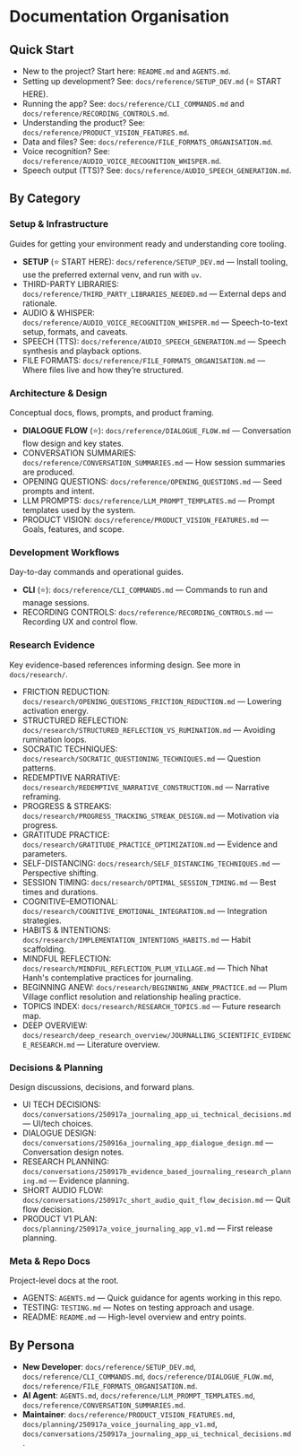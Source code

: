 # Documentation Organisation

## Quick Start

- New to the project? Start here: `README.md` and `AGENTS.md`.
- Setting up development? See: `docs/reference/SETUP_DEV.md` (⭐ START HERE).
- Running the app? See: `docs/reference/CLI_COMMANDS.md` and `docs/reference/RECORDING_CONTROLS.md`.
- Understanding the product? See: `docs/reference/PRODUCT_VISION_FEATURES.md`.
- Data and files? See: `docs/reference/FILE_FORMATS_ORGANISATION.md`.
- Voice recognition? See: `docs/reference/AUDIO_VOICE_RECOGNITION_WHISPER.md`.
- Speech output (TTS)? See: `docs/reference/AUDIO_SPEECH_GENERATION.md`.

## By Category

### Setup & Infrastructure
Guides for getting your environment ready and understanding core tooling.

- **SETUP** (⭐ START HERE): `docs/reference/SETUP_DEV.md` — Install tooling, use the preferred external venv, and run with `uv`.
- THIRD-PARTY LIBRARIES: `docs/reference/THIRD_PARTY_LIBRARIES_NEEDED.md` — External deps and rationale.
- AUDIO & WHISPER: `docs/reference/AUDIO_VOICE_RECOGNITION_WHISPER.md` — Speech-to-text setup, formats, and caveats.
- SPEECH (TTS): `docs/reference/AUDIO_SPEECH_GENERATION.md` — Speech synthesis and playback options.
- FILE FORMATS: `docs/reference/FILE_FORMATS_ORGANISATION.md` — Where files live and how they’re structured.

### Architecture & Design
Conceptual docs, flows, prompts, and product framing.

- **DIALOGUE FLOW** (⭐): `docs/reference/DIALOGUE_FLOW.md` — Conversation flow design and key states.
- CONVERSATION SUMMARIES: `docs/reference/CONVERSATION_SUMMARIES.md` — How session summaries are produced.
- OPENING QUESTIONS: `docs/reference/OPENING_QUESTIONS.md` — Seed prompts and intent.
- LLM PROMPTS: `docs/reference/LLM_PROMPT_TEMPLATES.md` — Prompt templates used by the system.
- PRODUCT VISION: `docs/reference/PRODUCT_VISION_FEATURES.md` — Goals, features, and scope.

### Development Workflows
Day-to-day commands and operational guides.

- **CLI** (⭐): `docs/reference/CLI_COMMANDS.md` — Commands to run and manage sessions.
- RECORDING CONTROLS: `docs/reference/RECORDING_CONTROLS.md` — Recording UX and control flow.

### Research Evidence
Key evidence-based references informing design. See more in `docs/research/`.

- FRICTION REDUCTION: `docs/research/OPENING_QUESTIONS_FRICTION_REDUCTION.md` — Lowering activation energy.
- STRUCTURED REFLECTION: `docs/research/STRUCTURED_REFLECTION_VS_RUMINATION.md` — Avoiding rumination loops.
- SOCRATIC TECHNIQUES: `docs/research/SOCRATIC_QUESTIONING_TECHNIQUES.md` — Question patterns.
- REDEMPTIVE NARRATIVE: `docs/research/REDEMPTIVE_NARRATIVE_CONSTRUCTION.md` — Narrative reframing.
- PROGRESS & STREAKS: `docs/research/PROGRESS_TRACKING_STREAK_DESIGN.md` — Motivation via progress.
- GRATITUDE PRACTICE: `docs/research/GRATITUDE_PRACTICE_OPTIMIZATION.md` — Evidence and parameters.
- SELF-DISTANCING: `docs/research/SELF_DISTANCING_TECHNIQUES.md` — Perspective shifting.
- SESSION TIMING: `docs/research/OPTIMAL_SESSION_TIMING.md` — Best times and durations.
- COGNITIVE–EMOTIONAL: `docs/research/COGNITIVE_EMOTIONAL_INTEGRATION.md` — Integration strategies.
- HABITS & INTENTIONS: `docs/research/IMPLEMENTATION_INTENTIONS_HABITS.md` — Habit scaffolding.
- MINDFUL REFLECTION: `docs/research/MINDFUL_REFLECTION_PLUM_VILLAGE.md` — Thich Nhat Hanh's contemplative practices for journaling.
- BEGINNING ANEW: `docs/research/BEGINNING_ANEW_PRACTICE.md` — Plum Village conflict resolution and relationship healing practice.
- TOPICS INDEX: `docs/research/RESEARCH_TOPICS.md` — Future research map.
- DEEP OVERVIEW: `docs/research/deep_research_overview/JOURNALLING_SCIENTIFIC_EVIDENCE_RESEARCH.md` — Literature overview.

### Decisions & Planning
Design discussions, decisions, and forward plans.

- UI TECH DECISIONS: `docs/conversations/250917a_journaling_app_ui_technical_decisions.md` — UI/tech choices.
- DIALOGUE DESIGN: `docs/conversations/250916a_journaling_app_dialogue_design.md` — Conversation design notes.
- RESEARCH PLANNING: `docs/conversations/250917b_evidence_based_journaling_research_planning.md` — Evidence planning.
- SHORT AUDIO FLOW: `docs/conversations/250917c_short_audio_quit_flow_decision.md` — Quit flow decision.
- PRODUCT V1 PLAN: `docs/planning/250917a_voice_journaling_app_v1.md` — First release planning.

### Meta & Repo Docs
Project-level docs at the root.

- AGENTS: `AGENTS.md` — Quick guidance for agents working in this repo.
- TESTING: `TESTING.md` — Notes on testing approach and usage.
- README: `README.md` — High-level overview and entry points.

## By Persona

- **New Developer**: `docs/reference/SETUP_DEV.md`, `docs/reference/CLI_COMMANDS.md`, `docs/reference/DIALOGUE_FLOW.md`, `docs/reference/FILE_FORMATS_ORGANISATION.md`.
- **AI Agent**: `AGENTS.md`, `docs/reference/LLM_PROMPT_TEMPLATES.md`, `docs/reference/CONVERSATION_SUMMARIES.md`.
- **Maintainer**: `docs/reference/PRODUCT_VISION_FEATURES.md`, `docs/planning/250917a_voice_journaling_app_v1.md`, `docs/conversations/250917a_journaling_app_ui_technical_decisions.md`.


